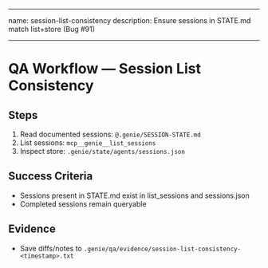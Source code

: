 
---
name: session-list-consistency
description: Ensure sessions in STATE.md match list+store (Bug #91)

---

# QA Workflow — Session List Consistency

## Steps
1) Read documented sessions: `@.genie/SESSION-STATE.md`
2) List sessions: `mcp__genie__list_sessions`
3) Inspect store: `.genie/state/agents/sessions.json`

## Success Criteria
- Sessions present in STATE.md exist in list_sessions and sessions.json
- Completed sessions remain queryable

## Evidence
- Save diffs/notes to `.genie/qa/evidence/session-list-consistency-<timestamp>.txt`


